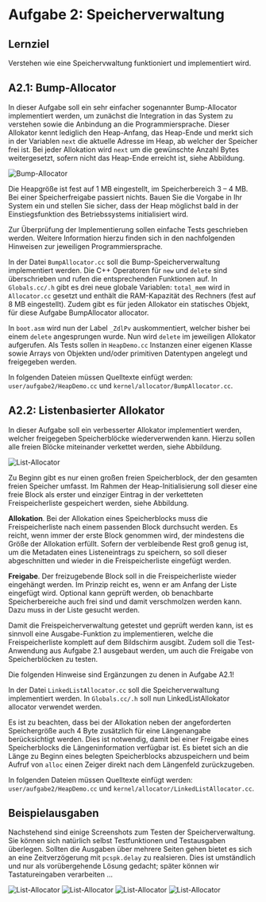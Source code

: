# Aufgabe 2: Speicherverwaltung

## LernzielVerstehen wie eine Speichervwaltung funktioniert und implementiert wird.
## A2.1: Bump-Allocator
In dieser Aufgabe soll ein sehr einfacher sogenannter Bump-Allocator implementiert werden, um zunächst die Integration in das System zu verstehen sowie die Anbindung an die Programmiersprache. Dieser Allokator kennt lediglich den Heap-Anfang, das Heap-Ende und merkt sich in der Variablen `next` die aktuelle Adresse im Heap, ab welcher der Speicher frei ist. Bei jeder Allokation wird `next` um die gewünschte Anzahl Bytes weitergesetzt, sofern nicht das Heap-Ende erreicht ist, siehe Abbildung.

![Bump-Allocator](https://github.com/mschoett/hhuTOSc/blob/aufgabe-2/img/bump_allocator.jpg)

Die Heapgröße ist fest auf 1 MB eingestellt, im Speicherbereich 3 – 4 MB. Bei einer Speicherfreigabe passiert nichts. Bauen Sie die Vorgabe in Ihr System ein und stellen Sie sicher, dass der Heap möglichst bald in der Einstiegsfunktion des Betriebssystems initialisiert wird.Zur Überprüfung der Implementierung sollen einfache Tests geschrieben werden. Weitere Information hierzu finden sich in den nachfolgenden Hinweisen zur jeweiligen Programmiersprache.

In der Datei `BumpAllocator.cc` soll die Bump-Speicherverwaltung implementiert werden. Die C++Operatoren für `new` und `delete` sind überschrieben und rufen die entsprechenden Funktionen auf.In `Globals.cc/.h` gibt es drei neue globale Variablen: `total_mem` wird in `Allocator.cc` gesetzt und enthält die RAM-Kapazität des Rechners (fest auf 8 MB eingestellt). Zudem gibt es für jeden Allokator ein statisches Objekt, für diese Aufgabe BumpAllocator allocator.
In `boot.asm` wird nun der Label `_ZdlPv` auskommentiert, welcher bisher bei einem `delete` angesprungen wurde. Nun wird `delete` im jeweiligen Allokator aufgerufen. Als Tests sollen in `HeapDemo.cc` Instanzen einer eigenen Klasse sowie Arrays von Objekten und/oder primitiven Datentypen angelegt und freigegeben werden. 

In folgenden Dateien müssen Quelltexte einfügt werden: `user/aufgabe2/HeapDemo.cc` und `kernel/allocator/BumpAllocator.cc`.


## A2.2: Listenbasierter Allokator
In dieser Aufgabe soll ein verbesserter Allokator implementiert werden, welcher freigegeben Speicherblöcke wiederverwenden kann. Hierzu sollen alle freien Blöcke miteinander verkettet werden, siehe Abbildung.

![List-Allocator](https://github.com/mschoett/hhuTOSc/blob/aufgabe-2/img/list_allocator.jpg)

Zu Beginn gibt es nur einen großen freien Speicherblock, der den gesamten freien Speicher umfasst. Im Rahmen der Heap-Initialisierung soll dieser eine freie Block als erster und einziger Eintrag in der verketteten Freispeicherliste gespeichert werden, siehe Abbildung.**Allokation**. Bei der Allokation eines Speicherblocks muss die Freispeicherliste nach einem passenden Block durchsucht werden. Es reicht, wenn immer der erste Block genommen wird, der mindestens die Größe der Allokation erfüllt. Sofern der verbleibende Rest groß genug ist, um die Metadaten eines Listeneintrags zu speichern, so soll dieser abgeschnitten und wieder in die Freispeicherliste eingefügt werden.**Freigabe**. Der freizugebende Block soll in die Freispeicherliste wieder eingehängt werden. Im Prinzip reicht es, wenn er am Anfang der Liste eingefügt wird. Optional kann geprüft werden, ob benachbarte Speicherbereiche auch frei sind und damit verschmolzen werden kann. Dazu muss in der Liste gesucht werden. 
Damit die Freispeicherverwaltung getestet und geprüft werden kann, ist es sinnvoll eine Ausgabe-Funktion zu implementieren, welche die Freispeicherliste komplett auf dem Bildschirm ausgibt. Zudem soll die Test-Anwendung aus Aufgabe 2.1 ausgebaut werden, um auch die Freigabe von Speicherblöcken zu testen.

Die folgenden Hinweise sind Ergänzungen zu denen in Aufgabe A2.1!
In der Datei `LinkedListAllocator.cc` soll die Speicherverwaltung implementiert werden. In`Globals.cc/.h` soll nun LinkedListAllokator allocator verwendet werden.
Es ist zu beachten, dass bei der Allokation neben der angeforderten Speichergröße auch 4 Byte zusätzlich für eine Längenangabe berücksichtigt werden. Dies ist notwendig, damit bei einer Freigabe eines Speicherblocks die Längeninformation verfügbar ist. Es bietet sich an die Länge zu Beginn eines belegten Speicherblocks abzuspeichern und beim Aufruf von `alloc` einen Zeiger direkt nach dem Längenfeld zurückzugeben.
In folgenden Dateien müssen Quelltexte einfügt werden: `user/aufgabe2/HeapDemo.cc` und`kernel/allocator/LinkedListAllocator.cc`.


## Beispielausgaben
Nachstehend sind einige Screenshots zum Testen der Speicherverwaltung. Sie können sich natürlich selbst Testfunktionen und Testausgaben überlegen. Sollten die Ausgaben über mehrere Seiten gehen bietet es sich an eine Zeitverzögerung mit `pcspk.delay` zu realsieren. Dies ist umständlich und nur als vorübergehende Lösung gedacht; später können wir Tastatureingaben verarbeiten ...

![List-Allocator](https://github.com/mschoett/hhuTOSc/blob/aufgabe-2/img/heap1.jpg)
![List-Allocator](https://github.com/mschoett/hhuTOSc/blob/aufgabe-2/img/heap2.jpg)
![List-Allocator](https://github.com/mschoett/hhuTOSc/blob/aufgabe-2/img/heap3.jpg)
![List-Allocator](https://github.com/mschoett/hhuTOSc/blob/aufgabe-2/img/heap4.jpg)
